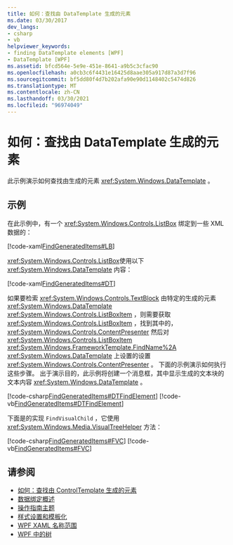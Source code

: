 ```yaml
---
title: 如何：查找由 DataTemplate 生成的元素
ms.date: 03/30/2017
dev_langs:
- csharp
- vb
helpviewer_keywords:
- finding DataTemplate elements [WPF]
- DataTemplate [WPF]
ms.assetid: bfcd564e-5e9e-451e-8641-a9b5c3cfac90
ms.openlocfilehash: a0cb3c6f4431e16425d8aae305a917d87a3d7f96
ms.sourcegitcommit: bf5dd80f4d7b202afa90e90d1148402c5474d826
ms.translationtype: MT
ms.contentlocale: zh-CN
ms.lasthandoff: 03/30/2021
ms.locfileid: "96974049"
---
```

# <a name="how-to-find-datatemplate-generated-elements"></a>如何：查找由 DataTemplate 生成的元素
此示例演示如何查找由生成的元素 <xref:System.Windows.DataTemplate> 。  
  
## <a name="example"></a>示例  
 在此示例中，有一个 <xref:System.Windows.Controls.ListBox> 绑定到一些 XML 数据的：  
  
 [!code-xaml[FindGeneratedItems#LB](~/samples/snippets/csharp/VS_Snippets_Wpf/FindGeneratedItems/CSharp/Window1.xaml#lb)]  
  
 <xref:System.Windows.Controls.ListBox>使用以下 <xref:System.Windows.DataTemplate> 内容：  
  
 [!code-xaml[FindGeneratedItems#DT](~/samples/snippets/csharp/VS_Snippets_Wpf/FindGeneratedItems/CSharp/Window1.xaml#dt)]  
  
 如果要检索 <xref:System.Windows.Controls.TextBlock> 由特定的生成的元素 <xref:System.Windows.DataTemplate> <xref:System.Windows.Controls.ListBoxItem> ，则需要获取 <xref:System.Windows.Controls.ListBoxItem> ，找到其中的， <xref:System.Windows.Controls.ContentPresenter> 然后对 <xref:System.Windows.Controls.ListBoxItem> <xref:System.Windows.FrameworkTemplate.FindName%2A> <xref:System.Windows.DataTemplate> 上设置的设置 <xref:System.Windows.Controls.ContentPresenter> 。 下面的示例演示如何执行这些步骤。 出于演示目的，此示例将创建一个消息框，其中显示生成的文本块的文本内容 <xref:System.Windows.DataTemplate> 。  
  
 [!code-csharp[FindGeneratedItems#DTFindElement](~/samples/snippets/csharp/VS_Snippets_Wpf/FindGeneratedItems/CSharp/Window1.xaml.cs#dtfindelement)]
 [!code-vb[FindGeneratedItems#DTFindElement](~/samples/snippets/visualbasic/VS_Snippets_Wpf/FindGeneratedItems/VisualBasic/Window1.xaml.vb#dtfindelement)]  
  
 下面是的实现 `FindVisualChild` ，它使用 <xref:System.Windows.Media.VisualTreeHelper> 方法：  
  
 [!code-csharp[FindGeneratedItems#FVC](~/samples/snippets/csharp/VS_Snippets_Wpf/FindGeneratedItems/CSharp/Window1.xaml.cs#fvc)]
 [!code-vb[FindGeneratedItems#FVC](~/samples/snippets/visualbasic/VS_Snippets_Wpf/FindGeneratedItems/VisualBasic/Window1.xaml.vb#fvc)]  
  
## <a name="see-also"></a>请参阅

- [如何：查找由 ControlTemplate 生成的元素](../controls/how-to-find-controltemplate-generated-elements.md)
- [数据绑定概述](/dotnet/desktop-wpf/data/data-binding-overview)
- [操作指南主题](data-binding-how-to-topics.md)
- [样式设置和模板化](/dotnet/desktop-wpf/fundamentals/styles-templates-overview)
- [WPF XAML 名称范围](../advanced/wpf-xaml-namescopes.md)
- [WPF 中的树](../advanced/trees-in-wpf.md)
